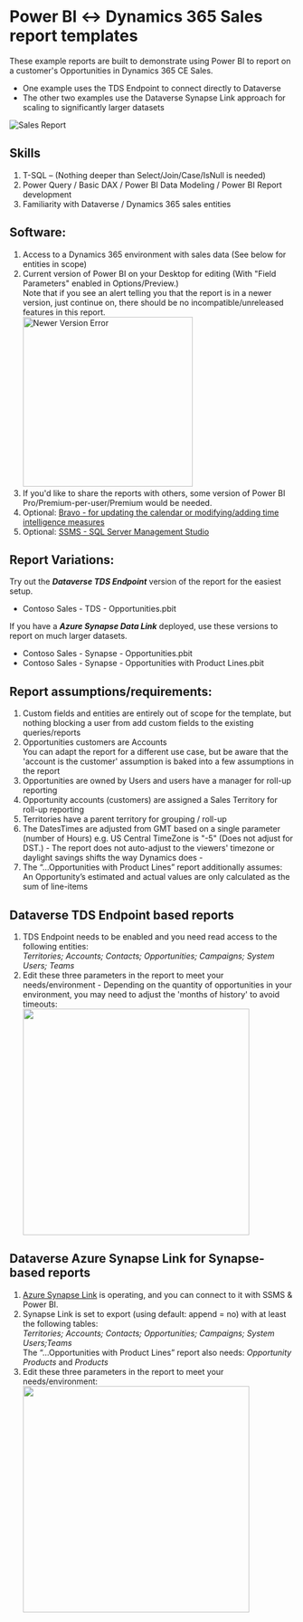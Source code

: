 # Power BI ↔️ Dynamics 365 Sales report templates

These example reports are built to demonstrate using Power BI to report on a customer's Opportunities in Dynamics 365 CE Sales. 
- One example uses the TDS Endpoint to connect directly to Dataverse
- The other two examples use the Dataverse Synapse Link approach for scaling to significantly larger datasets

![Sales Report](https://user-images.githubusercontent.com/6276300/199860167-026229c5-8a73-4cad-907c-763dfc49eeef.gif)


## Skills

1.	T-SQL – (Nothing deeper than Select/Join/Case/IsNull is needed)
2.	Power Query / Basic DAX / Power BI Data Modeling / Power BI Report development 
3.  Familiarity with Dataverse / Dynamics 365 sales entities

## Software:

1.	Access to a Dynamics 365 environment with sales data (See below for entities in scope)
2.	Current version of Power BI on your Desktop for editing (With "Field Parameters" enabled in Options/Preview.)<br />Note that if you see an alert telling you that the report is in a newer version, just continue on, there should be no incompatible/unreleased features in this report.<br /><img width="300" alt="Newer Version Error" src="https://user-images.githubusercontent.com/6276300/200124170-738a60eb-5922-4f27-aeb3-8d33d1935d18.png">
3.  If you'd like to share the reports with others, some version of Power BI Pro/Premium-per-user/Premium would be needed.
4.	Optional: [Bravo - for updating the calendar or modifying/adding time intelligence measures](https://bravo.bi/)
5.	Optional: [SSMS - SQL Server Management Studio](https://learn.microsoft.com/en-us/sql/ssms/download-sql-server-management-studio-ssms-19?view=sql-server-ver16)

## Report Variations:
Try out the ***Dataverse TDS Endpoint*** version of the report for the easiest setup.
- Contoso Sales - TDS - Opportunities.pbit

If you have a ***Azure Synapse Data Link*** deployed, use these versions to report on much larger datasets. 
- Contoso Sales - Synapse - Opportunities.pbit
- Contoso Sales - Synapse - Opportunities with Product Lines.pbit


## Report assumptions/requirements:

1.	Custom fields and entities are entirely out of scope for the template, but nothing blocking a user from add custom fields to the existing queries/reports
2.	Opportunities customers are Accounts<br />You can adapt the report for a different use case, but be aware that the 'account is the customer' assumption is baked into a few assumptions in the report
3.	Opportunities are owned by Users and users have a manager for roll-up reporting
4.	Opportunity accounts (customers) are assigned a Sales Territory for roll-up reporting
5.  Territories have a parent territory for grouping / roll-up
6.	The DatesTimes are adjusted from GMT based on a single parameter (number of Hours) e.g. US Central TimeZone is "-5"  (Does not adjust for DST.) - The report does not auto-adjust to the viewers' timezone or daylight savings shifts the way Dynamics does - 
7.	The “…Opportunities with Product Lines” report additionally assumes: An Opportunity’s estimated and actual values are only calculated as the sum of line-items


## Dataverse TDS Endpoint based reports

1.	TDS Endpoint needs to be enabled and you need read access to the following entities:<br /> *Territories; Accounts; Contacts; Opportunities; Campaigns; System Users; Teams* 
2.	Edit these three parameters in the report to meet your needs/environment - Depending on the quantity of opportunities in your environment, you may need to adjust the 'months of history' to avoid timeouts:<br /><img src="https://user-images.githubusercontent.com/6276300/199859486-0adf0d07-6d75-4701-abca-bfaebf1ddf16.png" width=400 align=center>

## Dataverse Azure Synapse Link for Synapse-based reports

1.	[Azure Synapse Link](https://learn.microsoft.com/en-us/power-apps/maker/data-platform/export-to-data-lake) is operating, and you can connect to it with SSMS & Power BI. 
2.	Synapse Link is set to export (using default: append = no) with at least the following tables:<br /> *Territories; Accounts; Contacts; Opportunities; Campaigns; System Users;Teams* <br />The “…Opportunities with Product Lines” report also needs: *Opportunity Products* and *Products*
3.	Edit these three parameters in the report to meet your needs/environment:<br /><img src="https://user-images.githubusercontent.com/6276300/199808416-2ddf48be-67b5-49f3-889b-0214cd4d4b72.png" width=400 align=center>

